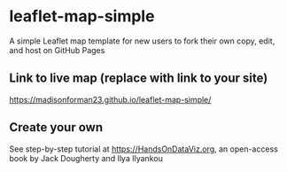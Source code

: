 # leaflet-map-simple
A simple Leaflet map template for new users to fork their own copy, edit, and host on GitHub Pages

## Link to live map (replace with link to your site)
https://madisonforman23.github.io/leaflet-map-simple/

## Create your own
See step-by-step tutorial at https://HandsOnDataViz.org, an open-access book by Jack Dougherty and Ilya Ilyankou
